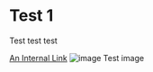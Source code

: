 # Test 1

Test test test

[An Internal Link](/SCRATCH1.md)
![image](https://github.com/user-attachments/assets/7f322b27-d5ad-42ea-9709-a28a0304625b)
Test image
